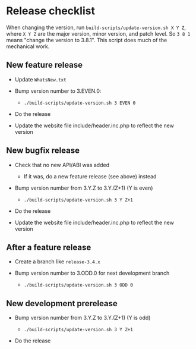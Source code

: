 # Release checklist

When changing the version, run `build-scripts/update-version.sh X Y Z`,
where `X Y Z` are the major version, minor version, and patch level. So
`3 8 1` means "change the version to 3.8.1". This script does much of the
mechanical work.


## New feature release

* Update `WhatsNew.txt`

* Bump version number to 3.EVEN.0:

    * `./build-scripts/update-version.sh 3 EVEN 0`

* Do the release

* Update the website file include/header.inc.php to reflect the new version

## New bugfix release

* Check that no new API/ABI was added

    * If it was, do a new feature release (see above) instead

* Bump version number from 3.Y.Z to 3.Y.(Z+1) (Y is even)

    * `./build-scripts/update-version.sh 3 Y Z+1`

* Do the release

* Update the website file include/header.inc.php to reflect the new version

## After a feature release

* Create a branch like `release-3.4.x`

* Bump version number to 3.ODD.0 for next development branch

    * `./build-scripts/update-version.sh 3 ODD 0`

## New development prerelease

* Bump version number from 3.Y.Z to 3.Y.(Z+1) (Y is odd)

    * `./build-scripts/update-version.sh 3 Y Z+1`

* Do the release
